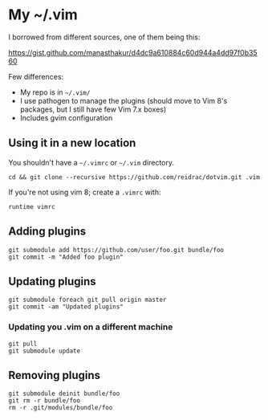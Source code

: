 # My ~/.vim

I borrowed from different sources, one of them being this:

https://gist.github.com/manasthakur/d4dc9a610884c60d944a4dd97f0b3560

Few differences:

 - My repo is in `~/.vim/`
 - I use pathogen to manage the plugins (should move to Vim 8's packages, but I
   still have few Vim 7.x boxes)
 - Includes gvim configuration

## Using it in a new location

You shouldn't have a `~/.vimrc` or `~/.vim` directory.

    cd && git clone --recursive https://github.com/reidrac/dotvim.git .vim

If you're not using vim 8; create a `.vimrc` with:

    runtime vimrc

## Adding plugins

    git submodule add https://github.com/user/foo.git bundle/foo
    git commit -m "Added foo plugin"

## Updating plugins

    git submodule foreach git pull origin master
    git commit -am "Updated plugins"

### Updating you .vim on a different machine

    git pull
	git submodule update

## Removing plugins

    git submodule deinit bundle/foo
	git rm -r bundle/foo
	rm -r .git/modules/bundle/foo

